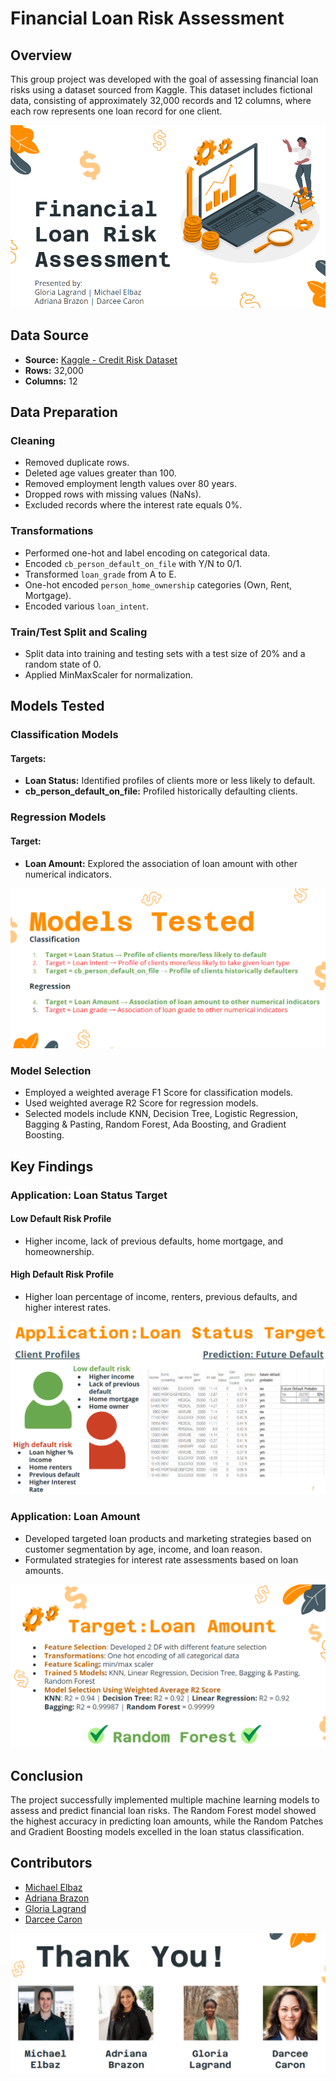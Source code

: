 # Financial Loan Risk Assessment

## Overview
This group project was developed with the goal of assessing financial loan risks using a dataset sourced from Kaggle. This dataset includes fictional data, consisting of approximately 32,000 records and 12 columns, where each row represents one loan record for one client.

![Title Image](https://raw.githubusercontent.com/DarceeAnne/Financial_Loan_Risk_Assessment/main/title_image.png)

## Data Source
- **Source:** [Kaggle - Credit Risk Dataset](https://www.kaggle.com/datasets/laotse/credit-risk-dataset/data)
- **Rows:** 32,000
- **Columns:** 12

## Data Preparation
### Cleaning
- Removed duplicate rows.
- Deleted age values greater than 100.
- Removed employment length values over 80 years.
- Dropped rows with missing values (NaNs).
- Excluded records where the interest rate equals 0%.

### Transformations
- Performed one-hot and label encoding on categorical data.
- Encoded `cb_person_default_on_file` with Y/N to 0/1.
- Transformed `loan_grade` from A to E.
- One-hot encoded `person_home_ownership` categories (Own, Rent, Mortgage).
- Encoded various `loan_intent`.

### Train/Test Split and Scaling
- Split data into training and testing sets with a test size of 20% and a random state of 0.
- Applied MinMaxScaler for normalization.

## Models Tested
### Classification Models
#### Targets:
- **Loan Status:** Identified profiles of clients more or less likely to default.
- **cb_person_default_on_file:** Profiled historically defaulting clients.

### Regression Models
#### Target:
- **Loan Amount:** Explored the association of loan amount with other numerical indicators.

![Models Image](https://raw.githubusercontent.com/DarceeAnne/Financial_Loan_Risk_Assessment/main/models.png)

### Model Selection
- Employed a weighted average F1 Score for classification models.
- Used weighted average R2 Score for regression models.
- Selected models include KNN, Decision Tree, Logistic Regression, Bagging & Pasting, Random Forest, Ada Boosting, and Gradient Boosting.

## Key Findings
### Application: Loan Status Target
#### Low Default Risk Profile
- Higher income, lack of previous defaults, home mortgage, and homeownership.

#### High Default Risk Profile
- Higher loan percentage of income, renters, previous defaults, and higher interest rates.

![Application Image](https://raw.githubusercontent.com/DarceeAnne/Financial_Loan_Risk_Assessment/main/application.png)

### Application: Loan Amount
- Developed targeted loan products and marketing strategies based on customer segmentation by age, income, and loan reason.
- Formulated strategies for interest rate assessments based on loan amounts.

![Loan Amount Target Image](https://raw.githubusercontent.com/DarceeAnne/Financial_Loan_Risk_Assessment/main/laon_ammt_target.png)

## Conclusion
The project successfully implemented multiple machine learning models to assess and predict financial loan risks. The Random Forest model showed the highest accuracy in predicting loan amounts, while the Random Patches and Gradient Boosting models excelled in the loan status classification.

## Contributors
- [Michael Elbaz](https://www.linkedin.com/in/michael-elbaz/)
- [Adriana Brazon](https://www.linkedin.com/in/adriana-brazon/)
- [Gloria Lagrand](https://www.linkedin.com/in/gloria-lagrand-a35759102/)
- [Darcee Caron](https://www.linkedin.com/in/darceecarondataanalystpythonsqlpowerbi/)


![Thank You Image](https://raw.githubusercontent.com/DarceeAnne/Financial_Loan_Risk_Assessment/main/thank%20you.png)


